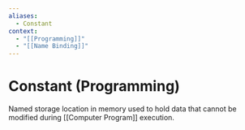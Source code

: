 ```yaml
---
aliases:
  - Constant
context:
  - "[[Programming]]"
  - "[[Name Binding]]"
---
```


# Constant (Programming)

Named storage location in memory used to hold data that cannot be modified during [[Computer Program]] execution.
